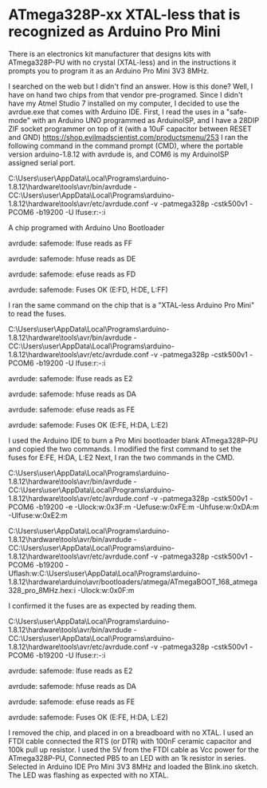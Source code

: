 # ATmega328P-xx XTAL-less that is recognized as Arduino Pro Mini
There is an electronics kit manufacturer that designs kits with ATmega328P-PU with no crystal (XTAL-less) and in the instructions it prompts you to program it as an Arduino Pro Mini 3V3 8MHz.

I searched on the web but I didn't find an answer. 
How is this done?
Well, I have on hand two chips from that vendor pre-programed.
Since I didn't have my Atmel Studio 7 installed on my computer, I decided to use the avrdue.exe that comes with Arduino IDE.
First, I read the uses in a "safe-mode" with an Arduino UNO programmed as ArduinoISP, and I have a 28DIP ZIF socket programmer on top of it (with a 10uF capacitor between RESET and GND)
https://shop.evilmadscientist.com/productsmenu/253
I ran the following command in the command prompt (CMD), where the portable version arduino-1.8.12 with avrdude is, and COM6 is  my ArduinoISP assigned serial port.

C:\Users\user\AppData\Local\Programs\arduino-1.8.12\hardware\tools\avr/bin/avrdude -CC:\Users\user\AppData\Local\Programs\arduino-1.8.12\hardware\tools\avr/etc/avrdude.conf -v -patmega328p -cstk500v1 -PCOM6 -b19200 -U lfuse:r:-:i

A chip programed with Arduino Uno Bootloader

avrdude: safemode: lfuse reads as FF

avrdude: safemode: hfuse reads as DE

avrdude: safemode: efuse reads as FD

avrdude: safemode: Fuses OK (E:FD, H:DE, L:FF)

I ran the same command on the chip that is a "XTAL-less Arduino Pro Mini" to read the fuses.

C:\Users\user\AppData\Local\Programs\arduino-1.8.12\hardware\tools\avr/bin/avrdude -CC:\Users\user\AppData\Local\Programs\arduino-1.8.12\hardware\tools\avr/etc/avrdude.conf -v -patmega328p -cstk500v1 -PCOM6 -b19200 -U lfuse:r:-:i

avrdude: safemode: lfuse reads as E2

avrdude: safemode: hfuse reads as DA

avrdude: safemode: efuse reads as FE

avrdude: safemode: Fuses OK (E:FE, H:DA, L:E2)

I used the Arduino IDE to burn a Pro Mini bootloader blank ATmega328P-PU and copied the two commands.
I modified the first command to set the fuses for E:FE, H:DA, L:E2
Next, I ran the two commands in the CMD.

C:\Users\user\AppData\Local\Programs\arduino-1.8.12\hardware\tools\avr/bin/avrdude -CC:\Users\user\AppData\Local\Programs\arduino-1.8.12\hardware\tools\avr/etc/avrdude.conf -v -patmega328p -cstk500v1 -PCOM6 -b19200 -e -Ulock:w:0x3F:m -Uefuse:w:0xFE:m -Uhfuse:w:0xDA:m -Ulfuse:w:0xE2:m 

C:\Users\user\AppData\Local\Programs\arduino-1.8.12\hardware\tools\avr/bin/avrdude -CC:\Users\user\AppData\Local\Programs\arduino-1.8.12\hardware\tools\avr/etc/avrdude.conf -v -patmega328p -cstk500v1 -PCOM6 -b19200 -Uflash:w:C:\Users\user\AppData\Local\Programs\arduino-1.8.12\hardware\arduino\avr/bootloaders/atmega/ATmegaBOOT_168_atmega328_pro_8MHz.hex:i -Ulock:w:0x0F:m

I confirmed it the fuses are as expected by reading them.

C:\Users\user\AppData\Local\Programs\arduino-1.8.12\hardware\tools\avr/bin/avrdude -CC:\Users\user\AppData\Local\Programs\arduino-1.8.12\hardware\tools\avr/etc/avrdude.conf -v -patmega328p -cstk500v1 -PCOM6 -b19200 -U lfuse:r:-:i

avrdude: safemode: lfuse reads as E2

avrdude: safemode: hfuse reads as DA

avrdude: safemode: efuse reads as FE

avrdude: safemode: Fuses OK (E:FE, H:DA, L:E2)

I removed the chip, and placed in on a breadboard with no XTAL.
I used an FTDI cable connected the RTS (or DTR) with 100nF ceramic capacitor and 100k pull up resistor.
I used the 5V from the FTDI cable as Vcc power for the ATmega328P-PU, 
Connected PB5 to an LED with an 1k resistor in series.
Selected in Arduino IDE Pro Mini 3V3 8MHz and loaded the Blink.ino sketch.
The LED was flashing as expected with no XTAL.
